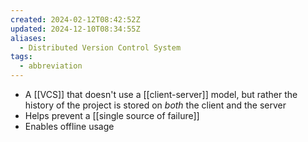 ```yaml
---
created: 2024-02-12T08:42:52Z
updated: 2024-12-10T08:34:55Z
aliases:
  - Distributed Version Control System
tags:
  - abbreviation
---
```

- A [[VCS]] that doesn't use a [[client-server]] model, but rather the history of the project is stored on *both* the client and the server
- Helps prevent a [[single source of failure]]
- Enables offline usage